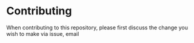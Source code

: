 # Contributing 
When contributing to this repository, please first discuss the change you wish to make via issue, email

